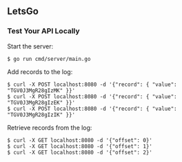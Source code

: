## LetsGo

### Test Your API Locally

Start the server:
```shell
$ go run cmd/server/main.go
```

Add records to the log:
```shell
$ curl -X POST localhost:8080 -d '{"record": { "value": "TGV0J3MgR28gIzMK" }}'
$ curl -X POST localhost:8080 -d '{"record": { "value": "TGV0J3MgR28gIzEK" }}'
$ curl -X POST localhost:8080 -d '{"record": { "value": "TGV0J3MgR28gIzIK" }}'
```

Retrieve records from the log:
```shell
$ curl -X GET localhost:8080 -d '{"offset": 0}'
$ curl -X GET localhost:8080 -d '{"offset": 1}'
$ curl -X GET localhost:8080 -d '{"offset": 2}'
```

